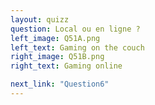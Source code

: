 ```yaml
---
layout: quizz
question: Local ou en ligne ?
left_image: Q51A.png
left_text: Gaming on the couch
right_image: Q51B.png
right_text: Gaming online

next_link: "Question6"
---
```

